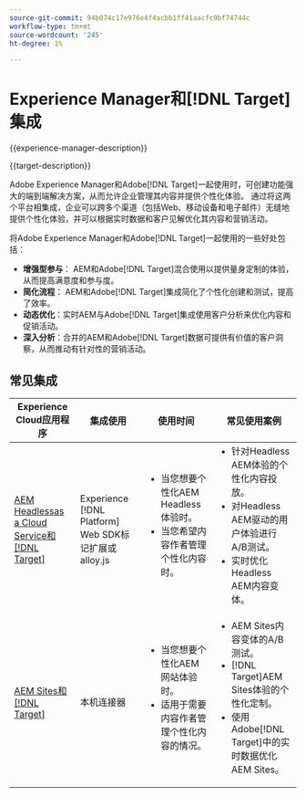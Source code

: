 ```yaml
---
source-git-commit: 94b074c17e976e4f4acbb1ff41aacfc9bf74744c
workflow-type: tm+mt
source-wordcount: '245'
ht-degree: 1%

---
```



# Experience Manager和[!DNL Target]集成

{{experience-manager-description}}

{{target-description}}

Adobe Experience Manager和Adobe[!DNL Target]一起使用时，可创建功能强大的端到端解决方案，从而允许企业管理其内容并提供个性化体验。 通过将这两个平台相集成，企业可以跨多个渠道（包括Web、移动设备和电子邮件）无缝地提供个性化体验，并可以根据实时数据和客户见解优化其内容和营销活动。

将Adobe Experience Manager和Adobe[!DNL Target]一起使用的一些好处包括：

+ **增强型参与**： AEM和Adobe[!DNL Target]混合使用以提供量身定制的体验，从而提高满意度和参与度。
+ **简化流程**： AEM和Adobe[!DNL Target]集成简化了个性化创建和测试，提高了效率。
+ **动态优化**：实时AEM与Adobe[!DNL Target]集成使用客户分析来优化内容和促销活动。
+ **深入分析**：合并的AEM和Adobe[!DNL Target]数据可提供有价值的客户洞察，从而推动有针对性的营销活动。

## 常见集成

<table>
    <thead>
        <tr>
            <th>Experience Cloud应用程序</th>
            <th>集成使用</th>
            <th>使用时间</th>
            <th>常见使用案例</th>
        </tr>
    </thead>
    <tbody>
        <tr>
            <td><a href="https://experienceleague.adobe.com/docs/experience-manager-learn/cloud-service/integrations/target.html?lang=zh-Hans" target="_blank" rel="noreferrer">AEM Headlessas a Cloud Service和 [!DNL Target]</a></td>
            <td>Experience [!DNL Platform] Web SDK标记扩展或alloy.js</td>
            <td>
              <ul style="margin-top: 0;">
                <li>当您想要个性化AEM Headless体验时。</li>
                <li>当您希望内容作者管理个性化内容时。</li>
              </ul>
            </td>
            <td>
                <ul style="margin-top: 0;">
                  <li>针对Headless AEM体验的个性化内容投放。</li>
                  <li>对Headless AEM驱动的用户体验进行A/B测试。</li>
                  <li>实时优化Headless AEM内容变体。</li>
                </ul>
            </td>
        </tr>
        <tr>
            <td><a href="https://experienceleague.adobe.com/docs/experience-manager-learn/sites/integrations/target/overview.html?lang=zh-Hans" target="_blank" rel="noreferrer">AEM Sites和 [!DNL Target]</a></td>
            <td>本机连接器</td>
            <td>
                <ul style="margin-top: 0;">
                    <li>当您想要个性化AEM网站体验时。</li>
                    <li>适用于需要内容作者管理个性化内容的情况。</li>
                </ul>
            </td>
            <td>
              <ul style="margin-top: 0;">
                <li>AEM Sites内容变体的A/B测试。</li>
                <li>[!DNL Target]AEM Sites体验的个性化定制。</li>
                <li>使用Adobe[!DNL Target]中的实时数据优化AEM Sites。</li>
              </ul>
            </td>
        </tr>
    </tbody>          
</table>
